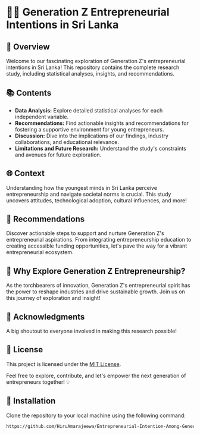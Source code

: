 # 👨‍⚖️ Generation Z Entrepreneurial Intentions in Sri Lanka 

## 🚀 Overview
Welcome to our fascinating exploration of Generation Z's entrepreneurial intentions in Sri Lanka! This repository contains the complete research study, including statistical analyses, insights, and recommendations.

## 📚 Contents
- **Data Analysis:** Explore detailed statistical analyses for each independent variable.
- **Recommendations:** Find actionable insights and recommendations for fostering a supportive environment for young entrepreneurs.
- **Discussion:** Dive into the implications of our findings, industry collaborations, and educational relevance.
- **Limitations and Future Research:** Understand the study's constraints and avenues for future exploration.

## 🌐 Context
Understanding how the youngest minds in Sri Lanka perceive entrepreneurship and navigate societal norms is crucial. This study uncovers attitudes, technological adoption, cultural influences, and more!

## 🚀 Recommendations
Discover actionable steps to support and nurture Generation Z's entrepreneurial aspirations. From integrating entrepreneurship education to creating accessible funding opportunities, let's pave the way for a vibrant entrepreneurial ecosystem.

## 🌟 Why Explore Generation Z Entrepreneurship?
As the torchbearers of innovation, Generation Z's entrepreneurial spirit has the power to reshape industries and drive sustainable growth. Join us on this journey of exploration and insight!

## 🙌 Acknowledgments
A big shoutout to everyone involved in making this research possible!

## 📌 License
This project is licensed under the [MIT License](LICENSE.md).

Feel free to explore, contribute, and let's empower the next generation of entrepreneurs together! 💡

## 🚀 Installation

Clone the repository to your local machine using the following command:

```bash
https://github.com/HiruAmarajeewa/Entrepreneurial-Intention-Among-Generation-in-Sri-Lank.git
```
